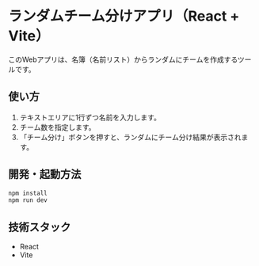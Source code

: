 
# ランダムチーム分けアプリ（React + Vite）

このWebアプリは、名簿（名前リスト）からランダムにチームを作成するツールです。

## 使い方
1. テキストエリアに1行ずつ名前を入力します。
2. チーム数を指定します。
3. 「チーム分け」ボタンを押すと、ランダムにチーム分け結果が表示されます。

## 開発・起動方法
```sh
npm install
npm run dev
```

## 技術スタック
- React
- Vite
